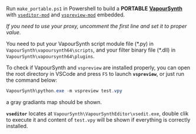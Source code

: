 Run `make_portable.ps1` in Powershell to build a **PORTABLE** [**VapourSynth**](https://github.com/vapoursynth/vapoursynth) with [`vseditor-mod`](https://github.com/YomikoR/VapourSynth-Editor) and [`vspreview-mod`](https://github.com/AkarinVS/vapoursynth-preview) embedded.

*If you need to use your proxy, uncomment the first line and set it to proper value.*

You need to put your VapourSynth script module file (\*.py) in `VapourSynth\vapoursynth64\scripts`, and your filter binary file (\*.dll) in `VapourSynth\vapoursynth64\plugins`.

To check if VapourSynth and `vspreview` are installed properly, you can open the root directory in VSCode and press `F5` to launch **`vspreview`**, or just run the command  below:
```powershell
VapourSynth\python.exe -m vspreview test.vpy
```
a gray gradiants map should be shown.

**`vseditor`** locates at `VapourSynth\VapourSynthEditor\vsedit.exe`, double clik to execute it and content of `test.vpy` will be shown if everything is correctly installed.
